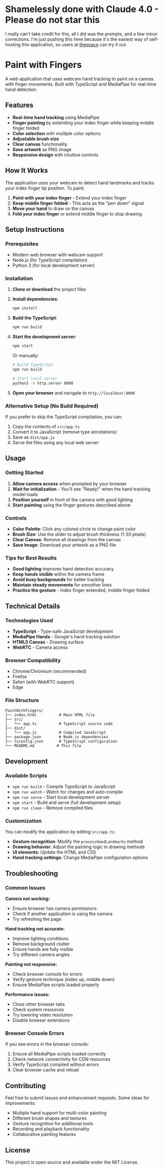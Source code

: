 # Shamelessly done with Claude 4.0 - Please do not star this
I really can't take credit for this, all I did was the prompts, and a few minor corrections.  I'm just pushing this here because it's the easiest way of self-hosting this application, so users at [thespace](https://www.thespaceottawa.ca/) can try it out.

# Paint with Fingers

A web application that uses webcam hand tracking to paint on a canvas with finger movements. Built with TypeScript and MediaPipe for real-time hand detection.

## Features

- **Real-time hand tracking** using MediaPipe
- **Finger painting** by extending your index finger while keeping middle finger folded
- **Color selection** with multiple color options
- **Adjustable brush size**
- **Clear canvas** functionality
- **Save artwork** as PNG image
- **Responsive design** with intuitive controls

## How It Works

The application uses your webcam to detect hand landmarks and tracks your index finger tip position. To paint:

1. **Point with your index finger** - Extend your index finger
2. **Keep middle finger folded** - This acts as the "pen down" signal
3. **Move your hand** to draw on the canvas
4. **Fold your index finger** or extend middle finger to stop drawing

## Setup Instructions

### Prerequisites

- Modern web browser with webcam support
- Node.js (for TypeScript compilation)
- Python 3 (for local development server)

### Installation

1. **Clone or download** the project files

2. **Install dependencies**:
   ```bash
   npm install
   ```

3. **Build the TypeScript**:
   ```bash
   npm run build
   ```

4. **Start the development server**:
   ```bash
   npm start
   ```

   Or manually:
   ```bash
   # Build TypeScript
   npm run build

   # Start local server
   python3 -m http.server 8000
   ```

5. **Open your browser** and navigate to `http://localhost:8000`

### Alternative Setup (No Build Required)

If you prefer to skip the TypeScript compilation, you can:

1. Copy the contents of `src/app.ts`
2. Convert it to JavaScript (remove type annotations)
3. Save as `dist/app.js`
4. Serve the files using any local web server

## Usage

### Getting Started

1. **Allow camera access** when prompted by your browser
2. **Wait for initialization** - You'll see "Ready!" when the hand tracking model loads
3. **Position yourself** in front of the camera with good lighting
4. **Start painting** using the finger gestures described above

### Controls

- **Color Palette**: Click any colored circle to change paint color
- **Brush Size**: Use the slider to adjust brush thickness (1-20 pixels)
- **Clear Canvas**: Remove all drawings from the canvas
- **Save Image**: Download your artwork as a PNG file

### Tips for Best Results

- **Good lighting** improves hand detection accuracy
- **Keep hands visible** within the camera frame
- **Avoid busy backgrounds** for better tracking
- **Maintain steady movements** for smoother lines
- **Practice the gesture** - index finger extended, middle finger folded

## Technical Details

### Technologies Used

- **TypeScript** - Type-safe JavaScript development
- **MediaPipe Hands** - Google's hand tracking solution
- **HTML5 Canvas** - Drawing surface
- **WebRTC** - Camera access

### Browser Compatibility

- Chrome/Chromium (recommended)
- Firefox
- Safari (with WebRTC support)
- Edge

### File Structure

```
PaintWithFingers/
├── index.html          # Main HTML file
├── src/
│   └── app.ts          # TypeScript source code
├── dist/
│   └── app.js          # Compiled JavaScript
├── package.json        # Node.js dependencies
├── tsconfig.json       # TypeScript configuration
└── README.md          # This file
```

## Development

### Available Scripts

- `npm run build` - Compile TypeScript to JavaScript
- `npm run watch` - Watch for changes and auto-compile
- `npm run serve` - Start local development server
- `npm start` - Build and serve (full development setup)
- `npm run clean` - Remove compiled files

### Customization

You can modify the application by editing `src/app.ts`:

- **Gesture recognition**: Modify the `processHandLandmarks` method
- **Drawing behavior**: Adjust the painting logic in drawing methods
- **UI elements**: Update the HTML and CSS
- **Hand tracking settings**: Change MediaPipe configuration options

## Troubleshooting

### Common Issues

**Camera not working:**
- Ensure browser has camera permissions
- Check if another application is using the camera
- Try refreshing the page

**Hand tracking not accurate:**
- Improve lighting conditions
- Remove background clutter
- Ensure hands are fully visible
- Try different camera angles

**Painting not responsive:**
- Check browser console for errors
- Verify gesture technique (index up, middle down)
- Ensure MediaPipe scripts loaded properly

**Performance issues:**
- Close other browser tabs
- Check system resources
- Try lowering video resolution
- Disable browser extensions

### Browser Console Errors

If you see errors in the browser console:

1. Ensure all MediaPipe scripts loaded correctly
2. Check network connectivity for CDN resources
3. Verify TypeScript compiled without errors
4. Clear browser cache and reload

## Contributing

Feel free to submit issues and enhancement requests. Some ideas for improvements:

- Multiple hand support for multi-color painting
- Different brush shapes and textures
- Gesture recognition for additional tools
- Recording and playback functionality
- Collaborative painting features

## License

This project is open source and available under the MIT License.
